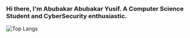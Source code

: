 ### Hi there, I'm Abubakar Abubakar Yusif. A Computer Science Student and CyberSecurity enthusiastic.

![Top Langs](https://github-readme-stats.vercel.app/api/top-langs/?username=abuyusif01&layout=compact&theme=dracula)

